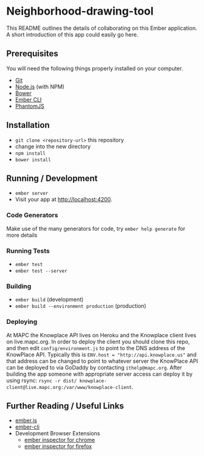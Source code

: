 # Neighborhood-drawing-tool

This README outlines the details of collaborating on this Ember application.
A short introduction of this app could easily go here.

## Prerequisites

You will need the following things properly installed on your computer.

* [Git](http://git-scm.com/)
* [Node.js](http://nodejs.org/) (with NPM)
* [Bower](http://bower.io/)
* [Ember CLI](http://www.ember-cli.com/)
* [PhantomJS](http://phantomjs.org/)

## Installation

* `git clone <repository-url>` this repository
* change into the new directory
* `npm install`
* `bower install`

## Running / Development

* `ember server`
* Visit your app at [http://localhost:4200](http://localhost:4200).

### Code Generators

Make use of the many generators for code, try `ember help generate` for more details

### Running Tests

* `ember test`
* `ember test --server`

### Building

* `ember build` (development)
* `ember build --environment production` (production)

### Deploying

At MAPC the Knowplace API lives on Heroku and the Knowplace client lives on live.mapc.org. In order to deploy the client you should clone this repo, and then edit `config/environment.js` to point to the DNS address of the KnowPlace API. Typically this is `ENV.host = "http://api.knowplace.us"` and that address can be changed to point to whatever server the KnowPlace API can be deployed to via GoDaddy by contacting `ithelp@mapc.org`. After building the app someone with appropriate server access can deploy it by using rsync: `rsync -r dist/ knowplace-client@live.mapc.org:/var/www/knowplace-client`. 

## Further Reading / Useful Links

* [ember.js](http://emberjs.com/)
* [ember-cli](http://www.ember-cli.com/)
* Development Browser Extensions
  * [ember inspector for chrome](https://chrome.google.com/webstore/detail/ember-inspector/bmdblncegkenkacieihfhpjfppoconhi)
  * [ember inspector for firefox](https://addons.mozilla.org/en-US/firefox/addon/ember-inspector/)

